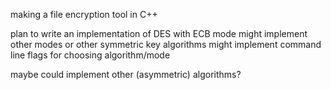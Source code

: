 making a file encryption tool in C++

plan to write an implementation of DES with ECB mode
might implement other modes or other symmetric key algorithms
might implement command line flags for choosing algorithm/mode

maybe could implement other (asymmetric) algorithms?
